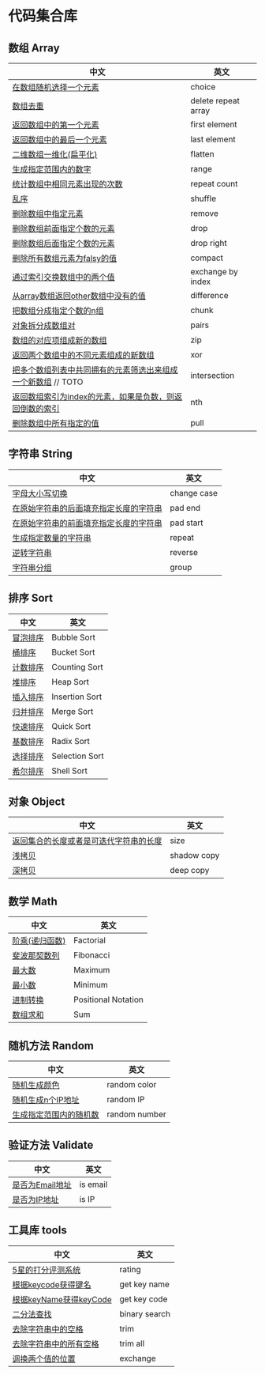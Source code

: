 # 代码集合库

## 数组 Array

| 中文 | 英文 |
|  -  |  -   |
| [在数组随机选择一个元素](array/choice.js) | choice |
| [数组去重](array/uniq.js) | delete repeat array |
| [返回数组中的第一个元素](array/first.js) | first element |
| [返回数组中的最后一个元素](array/last.js) | last element |
| [二维数组一维化(扁平化)](array/flatten.js) | flatten |
| [生成指定范围内的数字](array/range.js) | range |
| [统计数组中相同元素出现的次数](array/repeatCount.js) | repeat count |
| [乱序](array/shuffle.js) | shuffle |
| [删除数组中指定元素](array/remove.js) | remove |
| [删除数组前面指定个数的元素](array/drop.js) | drop |
| [删除数组后面指定个数的元素](array/dropRight.js) | drop right |
| [删除所有数组元素为falsy的值](array/compact.js) | compact |
| [通过索引交换数组中的两个值](array/exchangeByIndex.js) | exchange by index |
| [从array数组返回other数组中没有的值](array/difference.js) | difference|
| [把数组分成指定个数的n组](array/chunk.js) | chunk |
| [对象拆分成数组对](array/pairs.js) | pairs |
| [数组的对应项组成新的数组](array/zip.js) | zip |
| [返回两个数组中的不同元素组成的新数组](array/xor.js) | xor |
| [把多个数组列表中共同拥有的元素筛选出来组成一个新数组](array/intersection.js) // TOTO | intersection |
| [返回数组索引为index的元素，如果是负数，则返回倒数的索引](array/nth.js) | nth |
| [删除数组中所有指定的值](array/pull.js) | pull |

## 字符串 String

| 中文 | 英文 |
|  -  |  -   |
| [字母大小写切换](string/changeCase.js) | change case |
| [在原始字符串的后面填充指定长度的字符串](string/padEnd.js) | pad end |
| [在原始字符串的前面填充指定长度的字符串](sting/padStart.js) | pad start |
| [生成指定数量的字符串](string/repeat.js) | repeat |
| [逆转字符串](string/reverse.js) | reverse |
| [字符串分组](string/group.js) | group |

## 排序 Sort

| 中文 | 英文 |
|  -  |  -   |
| [冒泡排序](sort/sortBubble.js) | Bubble Sort |
| [桶排序](sort/sortBucket.js) | Bucket Sort |
| [计数排序](sort/sortCounting.js) | Counting Sort |
| [堆排序](sort/sortHeap.js) | Heap Sort |
| [插入排序](sort/sortInsertion.js) | Insertion Sort |
| [归并排序](sort/sortMerge.js) | Merge Sort |
| [快速排序](sort/sortQuick.js) | Quick Sort |
| [基数排序](sort/sortRadix.js) | Radix Sort |
| [选择排序](sort/sortSelection.js) | Selection Sort |
| [希尔排序](sort/sortShell.js) | Shell Sort |

## 对象 Object

| 中文 | 英文 |
|  -  |  -   |
| [返回集合的长度或者是可迭代字符串的长度](object/size.js) | size |
| [浅拷贝](object/shadowCopy.js) | shadow copy |
| [深拷贝](object/deepCopy.js) | deep copy |

## 数学 Math

| 中文 | 英文 |
|  -  |  -   |
| [阶乘(递归函数)](math/factorial.js) | Factorial |
| [斐波那契数列](math/fibonacci.js) | Fibonacci |
| [最大数](math/maxNumber.js) | Maximum |
| [最小数](math/minNumber.js) | Minimum |
| [进制转换](math/positional_nonation.js) | Positional Notation |
| [数组求和](math/sum.js) | Sum |

## 随机方法 Random

| 中文 | 英文 |
|  -  |  -   |
| [随机生成颜色](random/randomColor.js) | random color |
| [随机生成n个IP地址](random/randomIP.js) | random IP |
| [生成指定范围内的随机数](random/randomNumber.js) | random number |

## 验证方法 Validate

| 中文 | 英文 |
|  -  |  -   |
| [是否为Email地址](validate/isEmail.js) | is email |
| [是否为IP地址](validate/isIP.js) | is IP |

## 工具库	tools

| 中文 | 英文 |
|  -  |  -   |
| [5星的打分评测系统](tools/rating.js) | rating |
| [根据keycode获得键名](tools/getKeyName.js) | get key name |
| [根据keyName获得keyCode](tools/getKeyCode.js) | get key code |
| [二分法查找](tools/binarySearch.js) | binary search |
| [去除字符串中的空格](tools/trim.js) | trim |
| [去除字符串中的所有空格](tools/trimAll.js) | trim all |
| [调换两个值的位置](tools/exchange.js) | exchange |